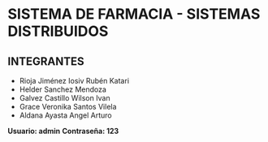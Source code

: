# SISTEMA DE FARMACIA - SISTEMAS DISTRIBUIDOS

## INTEGRANTES

* Rioja Jiménez Iosiv Rubén Katari
* Helder Sanchez Mendoza
* Galvez Castillo Wilson Ivan
* Grace Veronika Santos Vilela
* Aldana Ayasta Angel Arturo

**Usuario: admin**
**Contraseña: 123**

